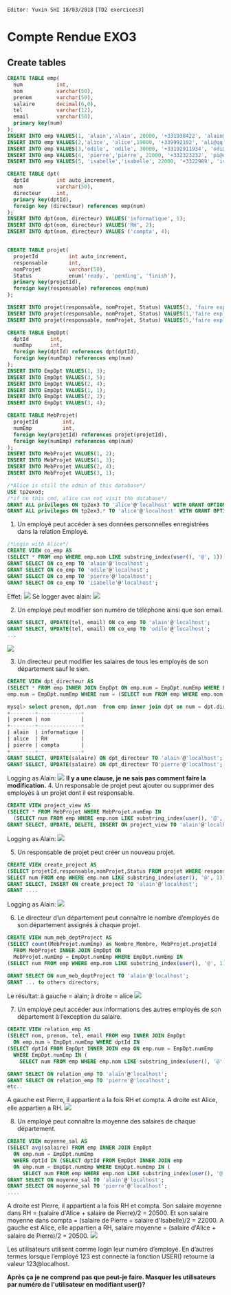 `Editor: Yuxin SHI 18/03/2018`
`[TD2 exercices3]`
# Compte Rendue EXO3
## Create tables
```sql
CREATE TABLE emp(
  num           int,
  nom           varchar(50),
  prenom        varchar(50),
  salaire       decimal(6,0),
  tel           varchar(12),
  email         varchar(50),
  primary key(num)
);
INSERT INTO emp VALUES(1, 'alain','alain', 20000, '+331938422', 'alain@qq.com');
INSERT INTO emp VALUES(2,'alice', 'alice',19000, '+339992192', 'ali@qq.com' );
INSERT INTO emp VALUES(3,'odile', 'odile', 30000, '+33192911934', 'odi@qq.com');
INSERT INTO emp VALUES(4, 'pierre','pierre', 22000, '+332323232', 'pi@qq.com');
INSERT INTO emp VALUES(5, 'isabelle','isabelle', 22000, '+3322989', 'isa@qq.com');

CREATE TABLE dpt(
  dptId         int auto_increment,
  nom           varchar(50),
  directeur     int,
  primary key(dptId),
  foreign key (directeur) references emp(num)
);
INSERT INTO dpt(nom, directeur) VALUES('informatique', 1);
INSERT INTO dpt(nom, directeur) VALUES('RH', 2);
INSERT INTO dpt(nom, directeur) VALUES ('compta', 4);


CREATE TABLE projet(
  projetId          int auto_increment,
  responsable       int,
  nomProjet         varchar(50),
  Status            enum('ready', 'pending', 'finish'),
  primary key(projetId),
  foreign key(responsable) references emp(num)
);

INSERT INTO projet(responsable, nomProjet, Status) VALUES(3, 'faire exploser dpt informatique','ready');
INSERT INTO projet(responsable, nomProjet, Status) VALUES(1,'faire exploser dpt RH','pending');
INSERT INTO projet(responsable, nomProjet, Status) VALUES(5,'faire exploser dpt marketing','finish');

CREATE TABLE EmpDpt(
  dptId       int,
  numEmp      int,
  foreign key(dptId) references dpt(dptId),
  foreign key(numEmp) references emp(num)
);
INSERT INTO EmpDpt VALUES(1, 3);
INSERT INTO EmpDpt VALUES(3, 5);
INSERT INTO EmpDpt VALUES(2, 4);
INSERT INTO EmpDpt VALUES(1, 1);
INSERT INTO EmpDpt VALUES(2, 2);
INSERT INTO EmpDpt VALUES(3, 4);

CREATE TABLE MebProjet(
  projetId        int,
  numEmp          int,
  foreign key(projetId) references projet(projetId),
  foreign key(numEmp) references emp(num)
);
INSERT INTO MebProjet VALUES(1, 2);
INSERT INTO MebProjet VALUES(1, 3);
INSERT INTO MebProjet VALUES(2, 4);
INSERT INTO MebProjet VALUES(3, 1);

/*Alice is still the admin of this database*/
USE tp2exo3;
/*if no this cmd, alice can not visit the database*/
GRANT ALL privileges ON tp2ex3 TO 'alice'@'localhost' WITH GRANT OPTION;
GRANT ALL privileges ON tp2ex3.* TO 'alice'@'localhost' WITH GRANT OPTION;
```
1. Un employé peut accéder à ses données personnelles enregistrées dans la relation Employé.
```sql
/*Login with Alice*/
CREATE VIEW co_emp AS
(SELECT * FROM emp WHERE emp.nom LIKE substring_index(user(), '@', 1));
GRANT SELECT ON co_emp TO 'alain'@'localhost';
GRANT SELECT ON co_emp TO 'odile'@'localhost';
GRANT SELECT ON co_emp TO 'pierre'@'localhost';
GRANT SELECT ON co_emp TO 'isabelle'@'localhost';
```
Effet:
![](tp2ex3_1.png)
Se logger avec alain:
![](tp2ex3_12.png)

2. Un employé peut modifier son numéro de téléphone ainsi que son email.
```SQL
GRANT SELECT, UPDATE(tel, email) ON co_emp TO 'alain'@'localhost';
GRANT SELECT, UPDATE(tel, email) ON co_emp TO 'odile'@'localhost';
...
```
![](tp2ex3_2.png)

3. Un directeur peut modifier les salaires de tous les employés de son département sauf le sien.

  ```sql
CREATE VIEW dpt_directeur AS
(SELECT * FROM emp INNER JOIN EmpDpt ON emp.num = EmpDpt.numEmp WHERE EmpDpt.dptId IN (SELECT dptId FROM EmpDpt INNER JOIN emp ON
  emp.num = EmpDpt.numEmp WHERE num = (SELECT num FROM emp WHERE emp.nom LIKE substring_index(user(), '@', 1))) AND emp.num != (SELECT num FROM emp WHERE emp.nom LIKE substring_index(user(), '@', 1)));

  mysql> select prenom, dpt.nom  from emp inner join dpt on num = dpt.directeur ;
  +--------+--------------+
  | prenom | nom          |
  +--------+--------------+
  | alain  | informatique |
  | alice  | RH           |
  | pierre | compta       |
  +--------+--------------+
GRANT SELECT, UPDATE(salaire) ON dpt_directeur TO 'alain'@'localhost';
GRANT SELECT, UPDATE(salaire) ON dpt_directeur TO'pierre'@'localhost';
```
  Logging as Alain:
  ![](tp2ex3_3.png)
  **Il y a une clause, je ne sais pas comment faire la modification.**
4. Un responsable de projet peut ajouter ou supprimer des employés à un projet dont il est responsable.
```sql
CREATE VIEW project_view AS
(SELECT * FROM MebProjet WHERE MebProjet.numEmp IN
  (SELECT num FROM emp WHERE emp.nom LIKE substring_index(user(), '@', 1)));
GRANT SELECT, UPDATE, DELETE, INSERT ON project_view TO 'alain'@'localhost';
```
Logging as Alain:
![](tp2ex3_4.png)

5. Un responsable de projet peut créer un nouveau projet.
  ```sql
  CREATE VIEW create_project AS
  (SELECT projetId,responsable,nomProjet,Status FROM projet WHERE responsable IN (
  SELECT num FROM emp WHERE emp.nom LIKE substring_index(user(), '@', 1)));
  GRANT SELECT, INSERT ON create_project TO 'alain'@'localhost';
  GRANT ....
  ```
Logging as Alain:
![](tp2ex3_5.png)

6. Le directeur d’un département peut connaître le nombre d’employés de son département assignés à chaque projet.
  ```sql
  CREATE VIEW num_meb_deptProject AS
  (SELECT count(MebProjet.numEmp) as Nombre_Membre, MebProjet.projetId
    FROM MebProjet INNER JOIN EmpDpt ON
    MebProjet.numEmp = EmpDpt.numEmp WHERE EmpDpt.numEmp IN
  (SELECT num FROM emp WHERE emp.nom LIKE substring_index(user(), '@', 1)) GROUP BY MebProjet.projetId);

  GRANT SELECT ON num_meb_deptProject TO 'alain'@'localhost';
  GRANT ... to others directors;
  ```
  Le résultat: à gauche = alain; à droite = alice
![](tp2ex3_6.png)

7. Un employé peut accéder aux informations des autres employés de son département à l’exception du salaire.
  ```sql
  CREATE VIEW relation_emp AS
  (SELECT nom, prenom, tel, email FROM emp INNER JOIN EmpDpt
    ON emp.num = EmpDpt.numEmp WHERE dptId IN
  (SELECT dptId FROM EmpDpt INNER JOIN emp ON emp.num = EmpDpt.numEmp
    WHERE EmpDpt.numEmp IN (
      SELECT num FROM emp WHERE emp.nom LIKE substring_index(user(), '@', 1))) GROUP BY num);

  GRANT SELECT ON relation_emp TO 'alain'@'localhost';
  GRANT SELECT ON relation_emp TO 'pierre'@'localhost';
  etc..
  ```
  A gauche est Pierre, il appartient a la fois RH et compta.
  A droite est Alice, elle appartien a RH.
  ![](tp2ex3_7.png)


8. Un employé peut connaître la moyenne des salaires de chaque département.
  ```sql
  CREATE VIEW moyenne_sal AS
  (SELECT avg(salaire) FROM emp INNER JOIN EmpDpt
    ON emp.num = EmpDpt.numEmp
    WHERE dptId IN (SELECT dptId FROM EmpDpt INNER JOIN emp
    ON emp.num = EmpDpt.numEmp WHERE EmpDpt.numEmp IN (
       SELECT num FROM emp WHERE emp.nom LIKE substring_index(user(), '@', 1))) GROUP BY dptId);
  GRANT SELECT ON moyenne_sal TO 'alain'@'localhost';
  GRANT SELECT ON moyenne_sal TO 'pierre'@'localhost';
  ....
  ```
  A droite est Pierre, il appartient a la fois RH et compta.
  Son salaire moyenne dans RH = (salaire d'Alice + salaire de Pierre)/2 = 20500.
  Et son salaire moyenne dans compta = (salaire de Pierre + salaire d'Isabelle)/2 = 22000.
  A gauche est Alice, elle appartien a RH, salaire moyenne = (salaire d'Alice + salaire de Pierre)/2 = 20500.
  ![](tp2ex3_8.png)


Les utilisateurs utilisent comme login leur numéro d’employé. En d’autres termes lorsque l’employé 123 est connecté la fonction USER() retourne la valeur 123@localhost.

**Après ça je ne comprend pas que peut-je faire. Masquer les utilisateurs par numéro de l'utilisateur en modifiant user()?**
